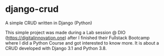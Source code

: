 # django-crud
A simple CRUD written in Django (Python) 


This simple project was made during a Lab session @ DIO (https://digitalinnovation.one) after I finished their Fullstack Bootcamp where I did a Python Course and got interested to know more.
It is about a CRUD developed with Django 3.1 and Python 3.8.
